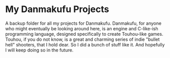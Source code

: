 # My Danmakufu Projects
 A backup folder for all my projects for Danmakufu.
 Danmakufu, for anyone who might eventually be looking around here, is an engine and C-like-ish programming language, designed specifically to create Touhou-like games. 
 Touhou, if you do not know, is a great and charming series of indie "bullet hell" shooters, that I hold dear.
 So I did a bunch of stuff like it. And hopefully I will keep doing so in the future.
